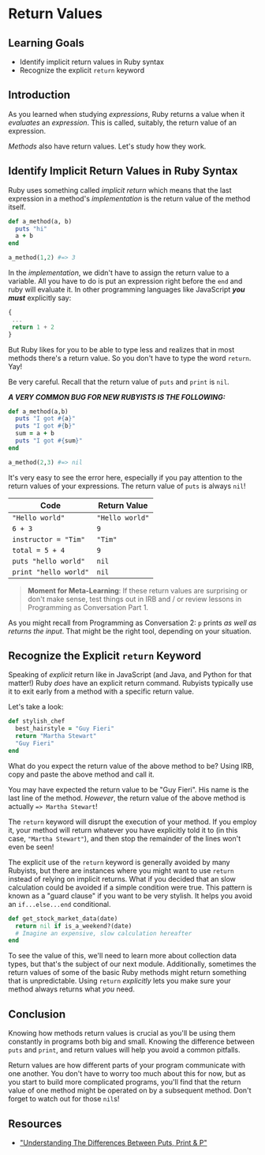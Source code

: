 # Return Values

## Learning Goals

- Identify implicit return values in Ruby syntax
- Recognize the explicit `return` keyword

## Introduction

As you learned when studying _expressions_, Ruby returns a value when it
_evaluates_ an _expression_. This is called, suitably, the return value of an
expression.

_Methods_ also have return values. Let's study how they work.

## Identify Implicit Return Values in Ruby Syntax

Ruby uses something called _implicit return_ which means that the last
expression in a method's _implementation_ is the return value of the method
itself.

```ruby
def a_method(a, b)
  puts "hi"
  a + b
end

a_method(1,2) #=> 3
```

In the _implementation_, we didn't have to assign the return value to a
variable. All you have to do is put an expression right before the `end` and
ruby will evaluate it. In other programming languages like JavaScript ***you
must*** explicitly say:

```JavaScript
{
 ...
 return 1 + 2
}
```

But Ruby likes for you to be able to type less and realizes that in most
methods there's a return value. So you don't have to type the word `return`.
Yay!

Be very careful. Recall that the return value of `puts` and `print` is `nil`.

***A VERY COMMON BUG FOR NEW RUBYISTS IS THE FOLLOWING:***

```ruby
def a_method(a,b)
  puts "I got #{a}"
  puts "I got #{b}"
  sum = a + b
  puts "I got #{sum}"
end

a_method(2,3) #=> nil
```

It's very easy to see the error here, especially if you pay attention to the
return values of your expressions. The return value of `puts` is always `nil`!


| Code                  | Return Value   |
|-----------------------|----------------|
| `"Hello world"`       | `"Hello world"`|
| `6 + 3`               | `9`            |
| `instructor = "Tim"`  | `"Tim"`        |
| `total = 5 + 4`       | `9`            |
| `puts "hello world"`  | `nil`          |
| `print "hello world"` | `nil`          |

> **Moment for Meta-Learning**: If these return values are surprising or don't
> make sense, test things out in IRB and / or review lessons in Programming as
> Conversation Part 1.

As you might recall from Programming as Conversation 2: `p` prints _as well as
returns the input_. That might be the right tool, depending on your situation.

## Recognize the Explicit `return` Keyword

Speaking of _explicit_ return like in JavaScript (and Java, and Python for that
matter!) Ruby _does_ have an explicit return command. Rubyists typically use it
to exit early from a method with a specific return value.

Let's take a look:

```ruby
def stylish_chef
  best_hairstyle = "Guy Fieri"
  return "Martha Stewart"
  "Guy Fieri"
end
```

What do you expect the return value of the above method to be? Using IRB, copy
and paste the above method and call it.

You may have expected the return value to be "Guy Fieri". His name is the last
line of the method. *However*, the return value of the above method is actually
`=> Martha Stewart`!

The `return` keyword will disrupt the execution of your method. If you employ
it, your method will return whatever you have explicitly told it to (in this
case, `"Martha Stewart"`), and then stop the remainder of the lines won't even
be seen!

The explicit use of the `return` keyword is generally avoided by many Rubyists,
but there are instances where you might want to use `return` instead of relying
on implicit returns. What if you decided that an slow calculation could be avoided
if a simple condition were true. This pattern is known as a "guard clause" if you
want to be very stylish. It helps you avoid an `if...else...end` conditional.

```ruby
def get_stock_market_data(date)
  return nil if is_a_weekend?(date)
  # Imagine an expensive, slow calculation hereafter
end
```

To see the value of this, we'll need to learn more about collection data types,
but that's the subject of our next module. Additionally, sometimes the return
values of some of the basic Ruby methods might return something that is unpredictable.
Using `return` _explicitly_ lets you make sure your method always returns what
_you_ need.

## Conclusion

Knowing how methods return values is crucial as you'll be using them constantly
in programs both big and small. Knowing the difference between `puts` and
`print`, and return values will help you avoid a common pitfalls.

Return values are how different parts of your program communicate with one
another. You don't have to worry too much about this for now, but as you start
to build more complicated programs, you'll find that the return value of one
method might be operated on by a subsequent method. Don't forget to watch out
for those `nil`s!

## Resources

* ["Understanding The Differences Between Puts, Print & P"](https://www.rubyguides.com/2018/10/puts-vs-print/)



